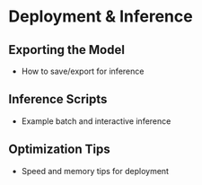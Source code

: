 # Deployment & Inference

## Exporting the Model
- How to save/export for inference

## Inference Scripts
- Example batch and interactive inference

## Optimization Tips
- Speed and memory tips for deployment
